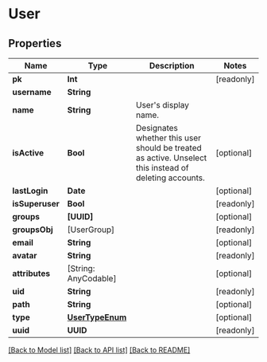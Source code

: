 # User

## Properties
Name | Type | Description | Notes
------------ | ------------- | ------------- | -------------
**pk** | **Int** |  | [readonly] 
**username** | **String** |  | 
**name** | **String** | User&#39;s display name. | 
**isActive** | **Bool** | Designates whether this user should be treated as active. Unselect this instead of deleting accounts. | [optional] 
**lastLogin** | **Date** |  | [optional] 
**isSuperuser** | **Bool** |  | [readonly] 
**groups** | **[UUID]** |  | [optional] 
**groupsObj** | [UserGroup] |  | [readonly] 
**email** | **String** |  | [optional] 
**avatar** | **String** |  | [readonly] 
**attributes** | [String: AnyCodable] |  | [optional] 
**uid** | **String** |  | [readonly] 
**path** | **String** |  | [optional] 
**type** | [**UserTypeEnum**](UserTypeEnum.md) |  | [optional] 
**uuid** | **UUID** |  | [readonly] 

[[Back to Model list]](../README.md#documentation-for-models) [[Back to API list]](../README.md#documentation-for-api-endpoints) [[Back to README]](../README.md)


